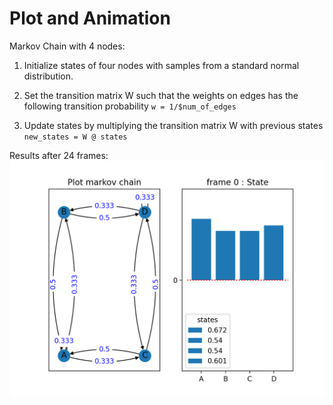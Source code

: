 # Plot and Animation

Markov Chain with 4 nodes:

1. Initialize states of four nodes with samples from a standard normal
distribution.

2. Set the transition matrix W such that the weights on edges has the following
   transition probability 
   `w = 1/$num_of_edges`

3. Update states by multiplying the transition matrix W with previous states
    `new_states = W @ states`

Results after 24 frames:
![markov chain](./animation/MarkovChain.gif)



